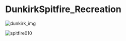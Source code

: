 # DunkirkSpitfire_Recreation

![dunkirk_img](https://www.wearethemighty.com/uploads/legacy/assets.rbl.ms/23388939/origin.jpg)


![spitfire010](https://user-images.githubusercontent.com/26766163/158434127-a4758d7b-3857-4b92-b2bd-0e83b26e6764.jpg)


